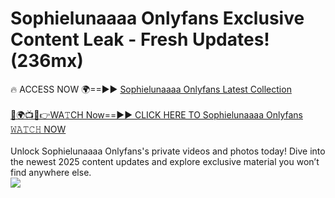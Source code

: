 # Sophielunaaaa Onlyfans Exclusive Content Leak - Fresh Updates! (236mx)

🔥 ACCESS NOW 🌍==►► <a href="https://tinyurl.com/kvy9nzfs" rel="nofollow">Sophielunaaaa Onlyfans Latest Collection</a>
<br><br>
[🔴🌍📺📱👉WA𝚃CH Now==►► CLICK HERE TO Sophielunaaaa Onlyfans 𝚆𝙰𝚃𝙲𝙷 NOW](https://tinyurl.com/kvy9nzfs)
<br><br>
Unlock Sophielunaaaa Onlyfans's private videos and photos today! Dive into the newest 2025 content updates and explore exclusive material you won’t find anywhere else.
<br>
<a href="https://tinyurl.com/kvy9nzfs" rel="nofollow" data-target="animated-image.originalLink"><img src="https://camo.githubusercontent.com/8a4f000d20f83aca3bf7ec5f350d767afa0574a8a352519fd8cfa583a6f93a33/68747470733a2f2f692e696d6775722e636f6d2f644a486b345a712e676966" data-canonical-src="https://i.imgur.com/dJHk4Zq.gif" style="max-width: 100%; display: inline-block;" data-target="animated-image.originalImage"></a>
<br>

